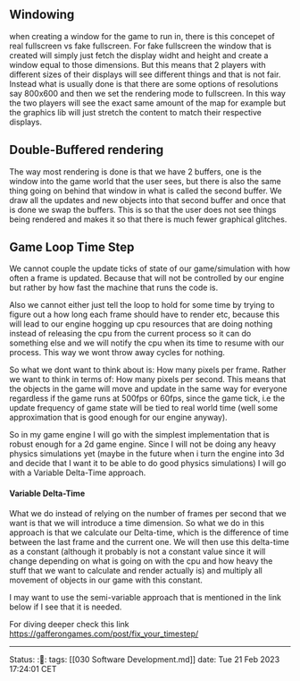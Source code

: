 ## Windowing
when creating a window for the game to run in, there is this concepet of real
fullscreen vs fake fullscreen. For fake fullscreen the window that is created
will simply just fetch the display widht and height and create a window equal to
those dimensions. But this means that 2 players with different sizes of their
displays will see different things and that is not fair. Instead what is usually
done is that there are some options of resolutions say 800x600 and then we set
the rendering mode to fullscreen. In this way the two players will see the exact
same amount of the map for example but the graphics lib will just stretch the
content to match their respective displays. 


## Double-Buffered rendering
The way most rendering is done is that we have 2 buffers, one is the window into
the game world that the user sees, but there is also the same thing going on
behind that window in what is called the second buffer. We draw all the updates
and new objects into that second buffer and once that is done we swap the
buffers. This is so that the user does not see things being rendered and makes
it so that there is much fewer graphical glitches.


## Game Loop Time Step
We cannot couple the update ticks of state of our game/simulation with how often
a frame is updated. Because that will not be controlled by our engine but rather
by how fast the machine that runs the code is.

Also we cannot either just tell the loop to hold for some time by trying to
figure out a how long each frame should have to render etc, because this will
lead to our engine hogging up cpu resources that are doing nothing instead of
releasing the cpu from the current process so it can do something else and we
will notify the cpu when its time to resume with our process. This way we wont
throw away cycles for nothing.

So what we dont want to think about is: How many pixels per frame. Rather we
want to think in terms of: How many pixels per second. This means that the
objects in the game will move and update in the same way for everyone regardless
if the game runs at 500fps or 60fps, since the game tick, i.e the update
frequency of game state will be tied to real world time (well some approximation
that is good enough for our engine anyway).

So in my game engine I will go with the simplest implementation that is robust
enough for a 2d game engine. Since I will not be doing any heavy physics
simulations yet (maybe in the future when i turn the engine into 3d and decide
that I want it to be able to do good physics simulations) I will go with a
Variable Delta-Time approach.

#### Variable Delta-Time
What we do instead of relying on the number of frames per second that we want is
that we will introduce a time dimension. So what we do in this approach is that
we calculate our Delta-time, which is the difference of time between the last
frame and the current one. We will then use this delta-time as a constant
(although it probably is not a constant value since it will change depending on
what is going on with the cpu and how heavy the stuff that we want to calculate
and render actually is) and multiply all movement of objects in our game with
this constant.

I may want to use the semi-variable approach that is mentioned in the link below
if I see that it is needed.

For diving deeper check this link https://gafferongames.com/post/fix_your_timestep/

---
Status: :🌱:
tags: [[030 Software Development.md]]
date: Tue 21 Feb 2023 17:24:01 CET
